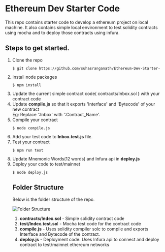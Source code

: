 # Ethereum Dev Starter Code
This repo contains starter code to develop a ethereum project on local machine. It also contains simple local environment to test solidity contracts using mocha and to deploy those contracts using infura.

## Steps to get started.
<ol>
  <li>Clone the repo
    <code><pre>$ git clone https://github.com/suhasranganath/Ethereum-Dev-Starter-Code.git </pre></code></li>
  <li> Install node packages
    <code><pre>$ npm install </pre></code></li>
  <li> Update the current simple contract code( contracts/Inbox.sol ) with your contract code </li>
  <li> Update <b>compile.js</b> so that it exports 'Interface' and 'Bytecode' of your new contract<br>
    Eg: Replace ':Inbox' with ':Contract_Name'.</li>
  <li> Compile your contract 
    <code><pre>$ node compile.js </pre></code></li>
  <li> Add your test code to <b>Inbox.test.js</b> file. </li>
  <li> Test your contract 
    <code><pre>$ npm run test </pre></code></li>
  <li> Update Mnemonic Words(12 words) and Infura api in <b>deploy.js</b> </li>
  <li> Deploy your code to test/mainnet
    <code><pre>$ node deploy.js </pre></code></li>

## Folder Structure
Below is the folder structure of the repo.

![Folder Structure](https://user-images.githubusercontent.com/7945917/41022341-dd51275c-6986-11e8-962b-ffaf9fe3fba9.png)

<ol>
  <li> <b>contracts/Index.sol</b> - Simple solidity contract code </li>
  <li> <b>test/Index.test.sol</b> - Mocha test code for the contract code </li>
  <li> <b>compile.js</b> - Uses solidity compiler solc to compile and exports Interface and Bytecode of the contract. </li>
  <li> <b>deploy.js</b> - Deployment code. Uses Infura api to connect and deploy contract to test/mainnet ethereum networks </li>
</ol>
  

